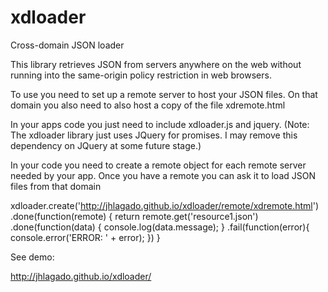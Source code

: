 # xdloader
Cross-domain JSON loader

This library retrieves JSON from servers anywhere on the web without 
running into the same-origin policy restriction in web browsers. 

To use you need to set up a remote server to host your JSON files. 
On that domain you also need to also host a copy of the file xdremote.html

In your apps code you just need to include xdloader.js and jquery. 
(Note: The xdloader library just uses JQuery for promises. I may remove this dependency 
on JQuery at some future stage.) 

In your code you need to create a remote object for each remote server needed 
by your app. Once you have a remote you can ask it to load JSON files from that domain

xdloader.create('http://jhlagado.github.io/xdloader/remote/xdremote.html')
.done(function(remote) {
    return remote.get('resource1.json')
        .done(function(data) {
            console.log(data.message);
        }
        .fail(function(error){
            console.error('ERROR: ' + error);
        })
}        


See demo:

http://jhlagado.github.io/xdloader/
